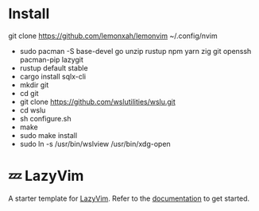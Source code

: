 # Install
  git clone https://github.com/lemonxah/lemonvim ~/.config/nvim

  - sudo pacman -S base-devel go unzip rustup npm yarn zig git openssh pacman-pip lazygit
  - rustup default stable
  - cargo install sqlx-cli
  - mkdir git
  - cd git
  - git clone https://github.com/wslutilities/wslu.git
  - cd wslu
  - sh configure.sh
  - make
  - sudo make install
  - sudo ln -s /usr/bin/wslview /usr/bin/xdg-open
  

# 💤 LazyVim

A starter template for [LazyVim](https://github.com/LazyVim/LazyVim).
Refer to the [documentation](https://lazyvim.github.io/installation) to get started.
